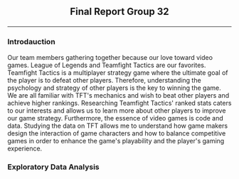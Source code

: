 ## <p style="text-align: center;">**Final Report Group 32**</p> 
---
### **Introdauction**

Our team members gathering together because our love toward video games. League of Legends and Teamfight Tactics are our favorites. Teamfight Tactics is a multiplayer strategy game where the ultimate goal of the player is to defeat other players. Therefore, understanding the psychology and strategy of other players is the key to winning the game. We are all familiar with TFT's mechanics and wish to beat other players and achieve higher rankings. Researching Teamfight Tactics' ranked stats caters to our interests and allows us to learn more about other players to improve our game strategy. Furthermore, the essence of video games is code and data. Studying the data on TFT allows me to understand how game makers design the interaction of game characters and how to balance competitive games in order to enhance the game's playability and the player's gaming experience.

### **Exploratory Data Analysis**


